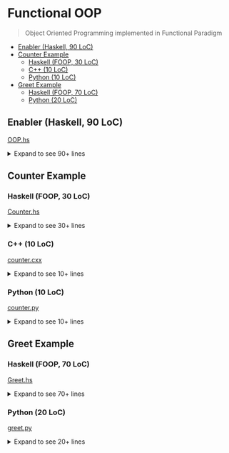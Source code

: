 # Functional OOP

> Object Oriented Programming implemented in Functional Paradigm

- [Enabler (Haskell, 90 LoC)](#enabler-haskell-90-loc)
- [Counter Example](#counter-example)
  - [Haskell (FOOP, 30 LoC)](#haskell-foop-30-loc)
  - [C++ (10 LoC)](#c-10-loc)
  - [Python (10 LoC)](#python-10-loc)
- [Greet Example](#greet-example)
  - [Haskell (FOOP, 70 LoC)](#haskell-foop-70-loc)
  - [Python (20 LoC)](#python-20-loc)

## Enabler (Haskell, 90 LoC)

[OOP.hs](./src/OOP.hs)

<details>

<summary>
Expand to see 90+ lines
</summary>

```haskell
type ObjectIdent = Int

nextOid :: ObjectIdent -> ObjectIdent
nextOid = (+ 1)

type PropertyIdent = String

type MethodIdent = (PropertyIdent, MethodSignature)

type MethodSignature = ([TypeRep], TypeRep)

type MethodImplementation = Object -> [Dynamic] -> OOM Dynamic

type ObjectState = Map PropertyIdent Dynamic

data Class = Class
  { class_name :: PropertyIdent,
    super_class :: Maybe Class,
    obj_constructors :: Map [TypeRep] ([Dynamic] -> OOM ObjectState),
    instance_methods :: Map MethodIdent MethodImplementation
    -- static methods omitted here, that's actually simpler than instance methods
  }

data Object = Object
  { oid :: ObjectIdent,
    obj_class :: Class,
    obj_internals :: ObjectState
  }

data ObjectWorld = ObjectWorld
  { next_oid :: ObjectIdent,
    classes :: Map PropertyIdent Class,
    population :: Map ObjectIdent Object
  }

{- Object Oriented Monad
note: "Out Of Memory" never expected -}
type OOM = StateT ObjectWorld IO

defineClass ::
  PropertyIdent ->
  Maybe PropertyIdent ->
  Map [TypeRep] ([Dynamic] -> OOM ObjectState) ->
  Map MethodIdent MethodImplementation ->
  OOM Class
defineClass name superName ctors mths = do
  world <- get
  let cls =
        Class
          { class_name = name,
            super_class = fromJust . flip lookup (classes world) <$> superName,
            obj_constructors = ctors,
            instance_methods = mths
          }
  put $ world {classes = insert name cls (classes world)}
  return cls

newObject :: Class -> [Dynamic] -> OOM ObjectIdent
newObject cls ctorArgs = do
  world <- get
  let ctor = lookup (dynTypeOf <$> ctorArgs) (obj_constructors cls)
  internals <- fromJust ctor ctorArgs
  let oid = next_oid world
      obj =
        Object
          { oid = oid,
            obj_class = cls,
            obj_internals = internals
          }
  put
    world
      { next_oid = nextOid (next_oid world),
        population = insert oid obj (population world)
      }
  return oid

deref :: ObjectIdent -> OOM Object
deref oid = fromJust . lookup oid . population <$> get

invokeMethod :: ObjectIdent -> PropertyIdent -> [Dynamic] -> TypeRep -> OOM Dynamic
invokeMethod oid name args expectReturn = do
  obj <- deref oid
  let mth = resolveMethod (Just $ obj_class obj)
  fromJust mth obj args
  where
    sig = (dynTypeOf <$> args, expectReturn)
    resolveMethod :: Maybe Class -> Maybe MethodImplementation
    resolveMethod Nothing = Nothing
    resolveMethod (Just cls) = case lookup (name, sig) (instance_methods cls) of
      Nothing -> resolveMethod (super_class cls)
      Just mth -> return mth
```

</details>

## Counter Example

### Haskell (FOOP, 30 LoC)

[Counter.hs](./src/Counter.hs)

<details>

<summary>
Expand to see 30+ lines
</summary>

```haskell
oop'counter :: OOM ()
oop'counter = do
  clsCounter <- defineClass "Counter" Nothing ctors mths

  counterRef <- newObject clsCounter [toDyn (7 :: Int)]

  invokeMethod counterRef "increase" [] typeInt

  result <- invokeMethod counterRef "increase" [] typeInt

  lift $ putStrLn $ "Done, result= " <> show (fromDynamic result :: Maybe Int)
  where
    ctors =
      fromList
        [ -- Counter(n:Int)
          ([typeInt], \[n] -> return $ fromList [("n", n)])
        ]

    mths =
      fromList
        [ -- increase():Int
          ( ("increase", ([], typeInt)),
            \obj [] -> do
              let this_states = obj_internals obj
                  this_n = fromJust $ lookup "n" this_states
                  n' :: Int = fromJust (fromDynamic this_n) + 1
                  this_n' = toDyn n'
              let obj' = obj {obj_internals = insert "n" this_n' this_states}
              world <- get
              put world {population = insert (oid obj) obj' (population world)}
              return this_n'
          )
        ]

    typeInt = typeRep (Proxy @Int)
```

</details>

### C++ (10 LoC)

[counter.cxx](./oop/counter.cxx)

<details>

<summary>
Expand to see 10+ lines
</summary>

```c++
class Counter {
private:
  int n;

public:
  Counter(int ctor_n) : n(ctor_n) {}
  int increase() { return ++this->n; }
};

int main() {
  Counter *counter = new Counter(7);
  counter->increase();
  int result = counter->increase();
  cout << "Done, result= " << result << endl;
  delete counter;
}
```

</details>

### Python (10 LoC)

[counter.py](./oop/counter.py)

<details>

<summary>
Expand to see 10+ lines
</summary>

```py
class Counter:
    def __init__(self, n: int) -> None:
        self.n = n

    def increase(self) -> int:
        self.n += 1
        return self.n


counter = Counter(7)

counter.increase()

result = counter.increase()

print("Done, result= ", result)
```

</details>

## Greet Example

### Haskell (FOOP, 70 LoC)

[Greet.hs](./src/Greet.hs)

<details>

<summary>
Expand to see 70+ lines
</summary>

```haskell
oop'greet :: OOM ()
oop'greet = void $ do
  clsAnimal <- defineClass "Animal" Nothing ctors mthsAnimal
  clsSpider <- defineClass "Spider" (Just "Animal") ctors empty
  clsCat <- defineClass "Cat" (Just "Animal") ctors mthsCat
  clsDog <- defineClass "Dog" (Just "Animal") ctors mthsDog
  clsPeople <- defineClass "People" (Just "Animal") ctors mthsPeople

  newObject clsSpider [] >>= \objRef ->
    invokeMethod objRef "greet" [you] typeVoid
  newObject clsCat [] >>= \objRef ->
    invokeMethod objRef "greet" [you] typeVoid
  newObject clsDog [] >>= \objRef ->
    invokeMethod objRef "greet" [you] typeVoid
  newObject clsPeople [] >>= \objRef ->
    invokeMethod objRef "greet" [you] typeVoid
  where
    ctors =
      fromList
        [ -- do-nothing constructor
          ([], \[] -> return empty)
        ]

    mthsAnimal =
      fromList
        [ -- greet(mate:str)
          ( ("greet", ([typeString], typeVoid)),
            \obj [mate] -> do
              lift $
                putStrLn $
                  class_name (obj_class obj) <> " remains silent facing "
                    <> (fromJust (fromDynamic mate) :: String)
                    <> "."
              return valueVoid
          )
        ]
    mthsCat =
      fromList
        [ -- greet(mate:str)
          ( ("greet", ([typeString], typeVoid)),
            \obj [mate] -> do
              lift $ putStrLn "Meow, meow!"
              return valueVoid
          )
        ]
    mthsDog =
      fromList
        [ -- greet(mate:str)
          ( ("greet", ([typeString], typeVoid)),
            \obj [mate] -> do
              lift $ putStrLn "Woof, woof!"
              return valueVoid
          )
        ]
    mthsPeople =
      fromList
        [ -- greet(mate:str)
          ( ("greet", ([typeString], typeVoid)),
            \obj [mate] -> do
              lift $
                putStrLn $
                  "Hello, " <> (fromJust (fromDynamic mate) :: String) <> "!"
              return valueVoid
          )
        ]

    you = toDyn ("you" :: String)

    typeString = typeRep (Proxy @String)
    typeVoid = typeOf valueVoid
    valueVoid = toDyn ()
```

</details>

### Python (20 LoC)

[greet.py](./oop/greet.py)

<details>

<summary>
Expand to see 20+ lines
</summary>

```py
class Animal:
    def greet(self, mate):
        print(f"{type(self).__name__} remains silent facing {mate}.")

class Spider(Animal):
    pass

class Cat(Animal):
    def greet(self, mate):
        print(f"Meow, meow!")

class Dog(Animal):
    def greet(self, mate):
        print(f"Woof, woof!")

class People(Animal):
    def greet(self, mate):
        print(f"Hello {mate}!")

def main():
    Spider().greet("you")
    Cat().greet("you")
    Dog().greet("you")
    People().greet("you")

main()
```

</details>
